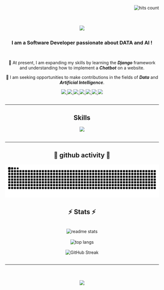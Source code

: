 </br>

<p align="right">
	<img src="https://hits.dwyl.com/svvoii/svvoii.svg" alt="hits count" />
</p>

<h1 align="center">
	<img src="https://readme-typing-svg.herokuapp.com/?font=Righteous&size=35&center=true&vCenter=true&width=500&height=70&duration=3000&lines=Hi++👋;+This+is+Serge;+😊" />
</h1>

<h3 align="center">I am a Software Developer passionate about DATA and AI !</h3>

</br>

<div align="center">

🌱 At present, I am expanding my skills by learning the ***Django*** framework and understanding how to implement a ***Chatbot*** on a website.

<!-- 👯 I’m looking to collaborate on **open source projects** regarding **this cool technology** -->

🤔 I am seeking opportunities to make contributions in the fields of ***Data*** and ***Artificial Intelligence***.

<!-- 💬 You can ask me questions about **`this`**, **`this`** also **`this`** and **`that`** right **[here](https://github.com/svvoii/svvoii/issues)** -->

</div>

<div align="center">

<a href="mailto:sbocanci@student.42.fr">
	<img src="https://img.shields.io/badge/-Email-008000?style=for-the-badge&logo=gmail&logoColor=white" />
</a>
<a href="https://www.linkedin.com/in/bocancia/">
	<img src="https://img.shields.io/badge/-LinkedIn-0A66C2?style=for-the-badge&logo=linkedin&logoColor=white" />
</a>
<a href="">
	<img src="https://img.shields.io/badge/-Twitter-1DA1F2?style=for-the-badge&logo=twitter&logoColor=white" />
</a>
<a href="">
	<img src="https://img.shields.io/badge/-Instagram-E4405F?style=for-the-badge&logo=instagram&logoColor=white" />
</a>
<a href="">
	<img src="https://img.shields.io/badge/-YouTube-FF0000?style=for-the-badge&logo=youtube&logoColor=white" />	
</a>
<a href="">
	<img src="https://img.shields.io/badge/-Medium-12100E?style=for-the-badge&logo=medium&logoColor=white" />
</a>
<a href="">
	<img src="https://img.shields.io/badge/-Website-FFAA00?style=for-the-badge&logo=google-chrome&logoColor=white" />
</a>

</div>

</br>
<hr/>

<h2 align="center">Skills</h2>

<div align="center">
	<a href="https://skillicons.dev">
		<img src="https://skillicons.dev/icons?i=github,c,cpp,python,docker,mysql,vim,vscode,linux" />
		</br>
	</a>
</div>

</br>
<hr/>

<div align="center">
	<h2>🐍 github activity 🐍</h2>
	<img alt="contribution snake gif" src="https://raw.githubusercontent.com/svvoii/svvoii/output/github-contribution-grid-snake.svg" />
	</br>
</div>

<h2 align="center">⚡ Stats ⚡</h2>
<!-- <div align="center">
	<img src="https://github-readme-stats.vercel.app/api?username=svvoii&count_private=true&show_icons=true&theme=dark" alt="My github stats">
</div> -->

<!-- [![GitHub Streak](https://streak-stats.demolab.com/?user=svvoii)](https://git.io/streak-stats) -->

<div align=center>
	<br/>
	<img width=390 src="https://github-readme-stats.vercel.app/api?username=svvoii&count_private=true&show_icons=true&theme=dark&rank_icon=github&border_radius=10" alt="readme stats" />
	<br/>
	<br/>
	<img width=325 align="center" src="https://github-readme-stats.vercel.app/api/top-langs/?username=svvoii&hide=HTML&langs_count=8&layout=compact&theme=dark&border_radius=10&size_weight=0.5&count_weight=0.5&exclude_repo=github-readme-stats" alt="top langs" />
	<br/>
	<br/>
	<img width=390 src="https://streak-stats.demolab.com/?user=svvoii&theme=dark" alt="GitHub Streak">
</div>

<br/>
<hr/>

<h1 align="center">
	<img src="https://readme-typing-svg.herokuapp.com/?font=Righteous&size=35&center=true&vCenter=true&width=500&height=70&duration=4000&lines=Thanks+for+stopping+by++😉;" />
</h1>

<!--
😃 Grinning Face with Big Eyes
😄 Grinning Face with Smiling Eyes
😁 Beaming Face with Smiling Eyes
😆 Grinning Squinting Face
😅 Grinning Face with Sweat
😂 Face with Tears of Joy
🙂 Slightly Smiling Face
🙃 Upside-Down Face
😉 Winking Face
😊 Smiling Face with Smiling Eyes
😇 Smiling Face with Halo
-->